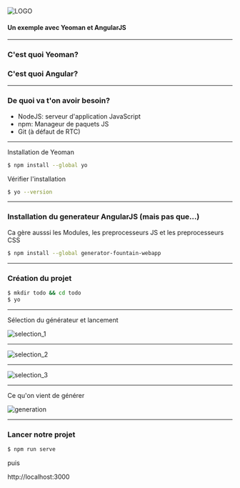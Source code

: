 ![LOGO](http://www.pole-emploi.fr/image/mmlelement/pj/7f/bb/a5/12/logo-pe49424.png)

#### Un exemple avec Yeoman et AngularJS

---
<!-- .slide: data-autoslide="2000" -->

### <span class="fragment" data-fragment-index="1" data-autoslide="2000">C'est quoi Yeoman?</span>
### <span class="fragment" data-fragment-index="2" data-autoslide="2000">C'est quoi Angular?</span>

---

### De quoi va t'on avoir besoin?

* NodeJS: serveur d'application JavaScript
* npm: Manageur de paquets JS
* Git (à défaut de RTC)

---

Installation de Yeoman

```bash
$ npm install --global yo
```

Vérifier l'installation

```bash
$ yo --version
```

---

### Installation du generateur AngularJS (mais pas que...)

Ca gère ausssi les Modules, les preprocesseurs JS et les preprocesseurs CSS

```bash
$ npm install --global generator-fountain-webapp
```

---

### Création du projet

```bash
$ mkdir todo && cd todo
$ yo
```

---

Sélection du générateur et lancement

![selection_1](http://yeoman.io/static/03_yo_interactive.45bae71d55.png)

---

![selection_2](http://yeoman.io/static/03_yo_select.6d93fec77e.png)

---

![selection_3](http://yeoman.io/static/03_yo_end.8e1fafb036.png)

---

Ce qu'on vient de générer

![generation](http://yeoman.io/static/04_tree_view.da1c9c3ef4.png)

---

### Lancer notre projet

```bash
$ npm run serve
```

puis

http://localhost:3000
